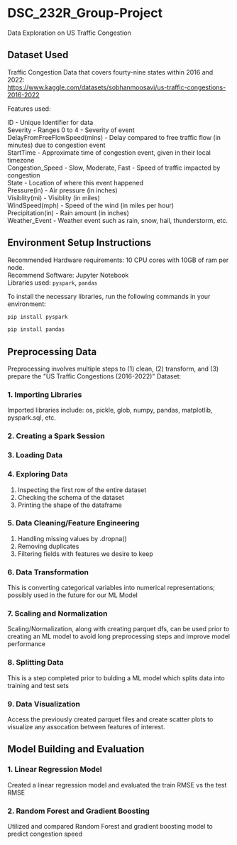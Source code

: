# DSC_232R_Group-Project
Data Exploration on US Traffic Congestion

## Dataset Used
Traffic Congestion Data that covers fourty-nine states within 2016 and 2022: <br/>
https://www.kaggle.com/datasets/sobhanmoosavi/us-traffic-congestions-2016-2022  <br/>

Features used:  <br/>
  
ID - Unique Identifier for data<br/>
Severity - Ranges 0 to 4 - Severity of event<br/>
DelayFromFreeFlowSpeed(mins) - Delay compared to free traffic flow (in minutes) due to congestion event<br/>
StartTime - Approximate time of congestion event, given in their local timezone<br/>
Congestion_Speed - Slow, Moderate, Fast - Speed of traffic impacted by congestion<br/>
State - Location of where this event happened<br/>
Pressure(in) - Air pressure (in inches)<br/>
Visiblity(mi) - Visiblity (in miles)<br/>
WindSpeed(mph) - Speed of the wind (in miles per hour)<br/>
Precipitation(in) - Rain amount (in inches)<br/>
Weather_Event - Weather event such as rain, snow, hail, thunderstorm, etc.<br/>

## Environment Setup Instructions
Recommended Hardware requirements: 10 CPU cores with 10GB of ram per node. <br/>
Recommend Software: Jupyter Notebook <br/>
Libraries used: `pyspark`, `pandas` <br/>

To install the necessary libraries, run the following commands in your environment:
```bash
pip install pyspark
```

```bash
pip install pandas
```



## Preprocessing Data
Preprocessing involves multiple steps to (1) clean, (2) transform, and (3) prepare the "US Traffic Congestions (2016-2022)" Dataset: 

### 1. Importing Libraries
Imported libraries include: os, pickle, glob, numpy, pandas, matplotlib, pyspark.sql, etc.
### 2. Creating a Spark Session
### 3. Loading Data
### 4. Exploring Data
1. Inspecting the first row of the entire dataset
2. Checking the schema of the dataset
3. Printing the shape of the dataframe
### 5. Data Cleaning/Feature Engineering
1. Handling missing values by .dropna()
2. Removing duplicates
3. Filtering fields with features we desire to keep
### 6. Data Transformation
This is converting categorical variables into numerical representations; possibly used in the future for our ML Model
### 7. Scaling and Normalization
Scaling/Normalization, along with creating parquet dfs, can be used prior to creating an ML model to avoid long preprocessing steps and improve model performance
### 8. Splitting Data
This is a step completed prior to bulding a ML model which splits data into training and test sets
### 9. Data Visualization
Access the previously created parquet files and create scatter plots to visualize any assocation between features of interest.

## Model Building and Evaluation

### 1. Linear Regression Model
Created a linear regression model and evaluated the train RMSE vs the test RMSE

### 2. Random Forest and Gradient Boosting
Utilized and compared Random Forest and gradient boosting model to predict congestion speed 

